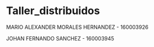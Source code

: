 # Taller_distribuidos
MARIO ALEXANDER MORALES HERNANDEZ - 160003926

JOHAN FERNANDO SANCHEZ - 160003945
